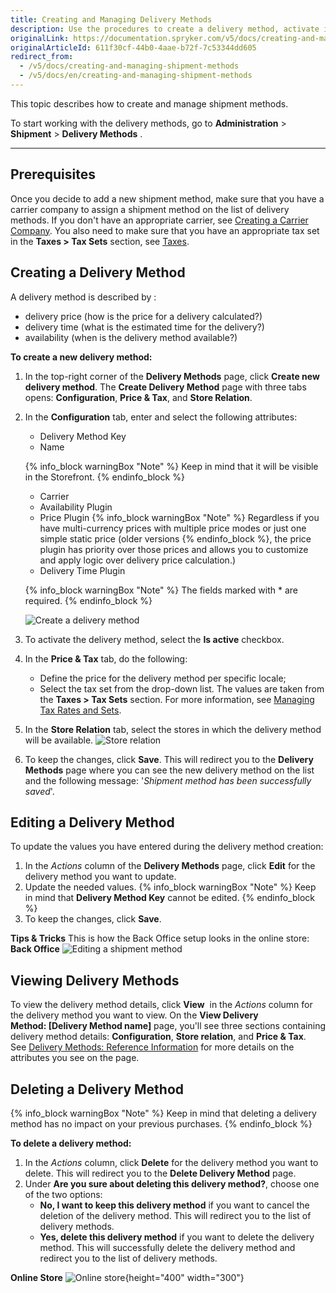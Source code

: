 ```yaml
---
title: Creating and Managing Delivery Methods
description: Use the procedures to create a delivery method, activate it, set a price and tax set, and define a delivery method per store in the Back Office.
originalLink: https://documentation.spryker.com/v5/docs/creating-and-managing-shipment-methods
originalArticleId: 611f30cf-44b0-4aae-b72f-7c53344dd605
redirect_from:
  - /v5/docs/creating-and-managing-shipment-methods
  - /v5/docs/en/creating-and-managing-shipment-methods
---
```


This topic describes how to create and manage shipment methods.

To start working with the delivery methods, go to **Administration** > **Shipment** > **Delivery Methods** .
***

## Prerequisites
Once you decide to add a new shipment method, make sure that you have a carrier company to assign a shipment method on the list of delivery methods. If you don't have an appropriate carrier, see [Creating a Carrier Company](/docs/scos/user/user-guides/{{page.version}}/back-office-user-guide/administration/delivery-methods/creating-carrier-companies.html). You also need to make sure that you have an appropriate tax set in the **Taxes > Tax Sets** section, see [Taxes](/docs/scos/user/user-guides/{{page.version}}/back-office-user-guide/administration/taxes/taxes.html).

## Creating a Delivery Method
A delivery method is described by :
* delivery price (how is the price for a delivery calculated?)
* delivery time (what is the estimated time for the delivery?)
* availability (when is the delivery method available?)

**To create a new delivery method:**
1. In the top-right corner of the **Delivery Methods** page, click **Create new delivery method**. The **Create Delivery Method** page with three tabs opens: **Configuration**, **Price & Tax**, and **Store Relation**.
2. In the **Configuration** tab, enter and select the following attributes:
    * Delivery Method Key
    * Name

    {% info_block warningBox "Note" %}
Keep in mind that it will be visible in the Storefront.
{% endinfo_block %}
    * Carrier
    * Availability Plugin
    * Price Plugin
    {% info_block warningBox "Note" %}
Regardless if you have multi-currency prices with multiple price modes or just one simple static price (older versions
{% endinfo_block %}, the price plugin has priority over those prices and allows you to customize and apply logic over delivery price calculation.)
    * Delivery Time Plugin

    {% info_block warningBox "Note" %}
The fields marked with * are required.
{% endinfo_block %}

    ![Create a delivery method](https://spryker.s3.eu-central-1.amazonaws.com/docs/User+Guides/Back+Office+User+Guides/Administration/Shipment/Creating+and+Managing+Shipment+Methods/create-delivery-method.png)

3. To activate the delivery method, select the **Is active** checkbox.
4. In the **Price & Tax** tab, do the following:
    * Define the price for the delivery method per specific locale;
    * Select the tax set from the drop-down list. The values are taken from the **Taxes > Tax Sets** section. For more information, see [Managing Tax Rates and Sets](/docs/scos/user/user-guides/{{page.version}}/back-office-user-guide/administration/tax-rates/managing-tax-rates.html).

5. In the **Store Relation** tab, select the stores in which the delivery method will be available.
![Store relation](https://spryker.s3.eu-central-1.amazonaws.com/docs/User+Guides/Back+Office+User+Guides/Administration/Shipment/Creating+and+Managing+Shipment+Methods/store-relation-delivery-method.png)

6. To keep the changes, click **Save**. This will redirect you to the **Delivery Methods** page where you can see the new delivery method on the list and the following message: '*Shipment method has been successfully saved*'.

## Editing a Delivery Method
To update the values you have entered during the delivery method creation:
1. In the _Actions_ column of the **Delivery Methods** page, click **Edit** for the delivery method you want to update.
2. Update the needed values.
    {% info_block warningBox "Note" %}
Keep in mind that **Delivery Method Key** cannot be edited.
{% endinfo_block %}
4. To keep the changes, click **Save**.

**Tips & Tricks**
This is how the Back Office setup looks in the online store:
**Back Office**
![Editing a shipment method](https://spryker.s3.eu-central-1.amazonaws.com/docs/User+Guides/Back+Office+User+Guides/Administration/Shipment/Creating+and+Managing+Shipment+Methods/editing-shipment-method.png)

## Viewing Delivery Methods
To view the delivery method details, click **View**  in the *Actions* column for the delivery method you want to view. On the **View Delivery Method: [Delivery Method name]** page, you'll see three sections containing delivery method details: **Configuration**, **Store relation**, and **Price & Tax**. See [Delivery Methods: Reference Information](/docs/scos/user/user-guides/{{page.version}}/back-office-user-guide/administration/delivery-methods/references/delivery-methods-reference-information.html) for more details on the attributes you see on the page.

## Deleting a Delivery Method
{% info_block warningBox "Note" %}
Keep in mind that deleting a delivery method has no impact on your previous purchases.
{% endinfo_block %}

**To delete a delivery method:**

1. In the *Actions* column, click **Delete** for the delivery method you want to delete. This will redirect you to the **Delete Delivery Method** page.
2. Under **Are you sure about deleting this delivery method?**, choose one of the two options:
    * **No, I want to keep this delivery method** if you want to cancel the deletion of the delivery method. This will redirect you to the list of delivery methods.
    * **Yes, delete this delivery method** if you want to delete the delivery method. This will successfully delete the delivery method and redirect you to the list of delivery methods.

**Online Store**
![Online store](https://spryker.s3.eu-central-1.amazonaws.com/docs/User+Guides/Back+Office+User+Guides/Administration/Shipment/Creating+and+Managing+Shipment+Methods/online-store.png){height="400" width="300"}
